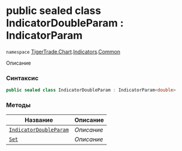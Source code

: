 
# public sealed class IndicatorDoubleParam : IndicatorParam<double>
`namespace` [TigerTrade.Chart](../../../TigerTrade.Chart.md).[Indicators](../../../TigerTrade.Chart/Indicators.md).[Common](../../../TigerTrade.Chart/Indicators/Common.md)



Описание

### Синтаксис
```csharp
public sealed class IndicatorDoubleParam : IndicatorParam<double>
```


### Методы
| Название | Описание |
| --- | --- |
| [`IndicatorDoubleParam`](./IndicatorDoubleParam.cs/Методы/IndicatorDoubleParam.md) | *Описание* |
| [`Set`](./IndicatorDoubleParam.cs/Методы/Set.md) | *Описание* |




